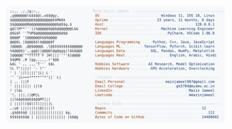 <picture>
  <source srcset="https://raw.githubusercontent.com/mmazinjameel/mmazinjameel/main/dark_mode.svg?v=1760350368" media="(prefers-color-scheme: dark)">
  <img src="https://raw.githubusercontent.com/mmazinjameel/mmazinjameel/main/light_mode.svg?v=1760350368">
</picture>
